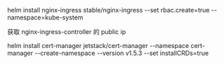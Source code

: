 helm install nginx-ingress stable/nginx-ingress --set rbac.create=true --namespace=kube-system

获取 nginx-ingress-controller 的 public ip

helm install cert-manager jetstack/cert-manager --namespace cert-manager --create-namespace --version v1.5.3 --set installCRDs=true
